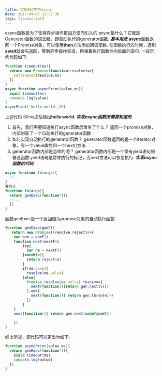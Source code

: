 ```yaml
---
title: 实现ES7中的async
date: 2017-04-07 15:37:38
tags: [javascript]
---
```

async函数是为了使得异步操作更加方便而引入的.async是什么？它就是Generator函数的语法糖，即自动执行的generator函数.
***基本用法***
**async**函数返回一个Promise对象，可以使用**then**方法添加回调函数.
在函数执行的时候，遇到**await**就会先返回，等到异步操作完成，再接着执行函数体内后面的语句.<!--more-->
一段示例代码如下:
```js
function timeout(ms){
  return new Promise(function(resolve)=>{
    setTimeout(resolve,ms)
  })
}
async function asyncPrint(value,ms){
  await timeout(ms)
  console.log(value)
}
asyncPrint('hello world',50)
```
上述代码 50ms之后输出**hello world**.
***实现async函数所需要知道的***
1. 首先，我们需要知道执行async函数后发生了什么？
   返回一个promise对象，内部封装了一个自动执行的generator函数
2. 如何实现自动执行的generator函数？
   generator函数返回的是一个iterator对象，有一个value属性和一个next()方法.
3. generator函数内部是怎样的呢？
   generator函数内部是一个带有yield语句的普通函数.yield语句是暂停执行的标记，而next方法可以恢复执行.
***实现async函数的代码***
```javascript
async function fn(args){
  //...
} 
等同于 
function fn(args){
  return genExec(function*(){
  //...
  })
}

```
函数genExec是一个返回值为promise对象的自动执行函数.
```javascript
function genExec(genF){
   return new Promise((resolve,reject)=>{
    var gen = genF()
    function next(nextF){
        try{
          var ne = nextF()
        }catch(e){
          return reject(e)
        }
        if(ne.done){
          resolve(ne.value)
        }else{
          Promise.resolve(ne.value).then(v=>{
            next(function(){return gen.next(v)})
          },e=>{
            next(function(){ return gen.throw(e)})
          })
        }
    }
    next(function(){ return gen.next(undefined)})
   
    })
}
```
综上所述，源代码可以更改为如下:
```javascript
function asyncPrint(value,ms){
  return genExec(function*(){
    yield timeout(ms)
    console.log(value)
  })
}
```
